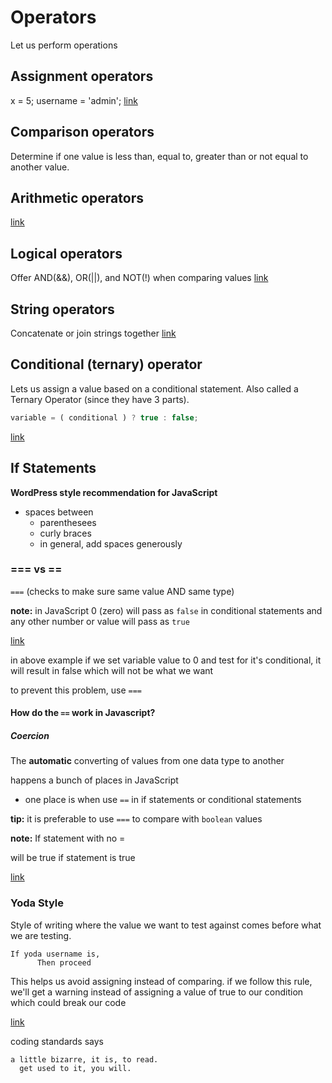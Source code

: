 # Operators

Let us perform operations

## Assignment operators

x = 5;
username = 'admin';
[link](http://jsbin.com/lutewo/edit?js,console)

## Comparison operators

Determine if one value is less than, equal to, greater than or not equal to another value.

## Arithmetic operators
[link](http://jsbin.com/zoqiga/edit?js,console)


## Logical operators

Offer AND(&&), OR(||), and NOT(!) when comparing values
[link](http://jsbin.com/nesolem/edit?js,console)

## String operators

Concatenate or join strings together
[link](http://jsbin.com/pozira/edit?js,console)

## Conditional (ternary) operator

Lets us assign a value based on a conditional statement. Also called a Ternary Operator (since they have 3 parts).

```js
variable = ( conditional ) ? true : false;
```

[link](http://jsbin.com/gozabud/edit?js,console)

## If Statements

**WordPress style recommendation for JavaScript**

* spaces between
    - parenthesees
    - curly braces
    - in general, add spaces generously

### === vs ==

`===` (checks to make sure same value AND same type)

**note:** in JavaScript 0 (zero) will pass as `false` in conditional statements and any other number or value will pass as `true`

[link](http://jsbin.com/conasek/edit?js,output)

in above example if we set variable value to 0 and test for it's conditional, it will result in false which will not be what we want

to prevent this problem, use `===`

#### How do the `==` work in Javascript?

##### Coercion
The **automatic** converting of values from one data type to another

happens a bunch of places in JavaScript

* one place is when use `==` in if statements or conditional statements

**tip:** it is preferable to use `===` to compare with `boolean` values

**note:** If statement with no = 

will be true if statement is true

[link](http://jsbin.com/gezimez/edit?js,output)

### Yoda Style

Style of writing where the value we want to test against comes before what we are testing.

```
If yoda username is,
      Then proceed
```

This helps us avoid assigning instead of comparing.
if we follow this rule, we'll get a warning instead of assigning a value of true to our condition which could break our code

[link](http://jsbin.com/hifati/edit?js,output)

coding standards says
```
a little bizarre, it is, to read.
  get used to it, you will.
```

